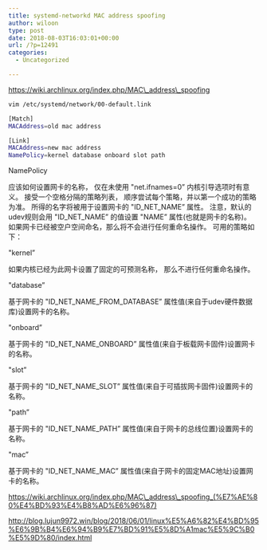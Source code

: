 ```yaml
---
title: systemd-networkd MAC address spoofing
author: wiloon
type: post
date: 2018-08-03T16:03:01+00:00
url: /?p=12491
categories:
  - Uncategorized

---
```

https://wiki.archlinux.org/index.php/MAC\_address\_spoofing

```bash
vim /etc/systemd/network/00-default.link

[Match]
MACAddress=old mac address

[Link]
MACAddress=new mac address
NamePolicy=kernel database onboard slot path
```

NamePolicy
  
应该如何设置网卡的名称， 仅在未使用 "net.ifnames=0&#8221; 内核引导选项时有意义。 接受一个空格分隔的策略列表， 顺序尝试每个策略，并以第一个成功的策略为准。 所得的名字将被用于设置网卡的 "ID\_NET\_NAME&#8221; 属性。 注意，默认的udev规则会用 "ID\_NET\_NAME&#8221; 的值设置 "NAME&#8221; 属性(也就是网卡的名称)。 如果网卡已经被空户空间命名，那么将不会进行任何重命名操作。 可用的策略如下：
  
"kernel&#8221;
  
如果内核已经为此网卡设置了固定的可预测名称， 那么不进行任何重命名操作。
  
"database&#8221;
  
基于网卡的 "ID\_NET\_NAME\_FROM\_DATABASE&#8221; 属性值(来自于udev硬件数据库)设置网卡的名称。
  
"onboard&#8221;
  
基于网卡的 "ID\_NET\_NAME_ONBOARD&#8221; 属性值(来自于板载网卡固件)设置网卡的名称。
  
"slot&#8221;
  
基于网卡的 "ID\_NET\_NAME_SLOT&#8221; 属性值(来自于可插拔网卡固件)设置网卡的名称。
  
"path&#8221;
  
基于网卡的 "ID\_NET\_NAME_PATH&#8221; 属性值(来自于网卡的总线位置)设置网卡的名称。
  
"mac&#8221;
  
基于网卡的 "ID\_NET\_NAME_MAC&#8221; 属性值(来自于网卡的固定MAC地址)设置网卡的名称。

https://wiki.archlinux.org/index.php/MAC\_address\_spoofing_(%E7%AE%80%E4%BD%93%E4%B8%AD%E6%96%87)
  
http://blog.lujun9972.win/blog/2018/06/01/linux%E5%A6%82%E4%BD%95%E6%9B%B4%E6%94%B9%E7%BD%91%E5%8D%A1mac%E5%9C%B0%E5%9D%80/index.html